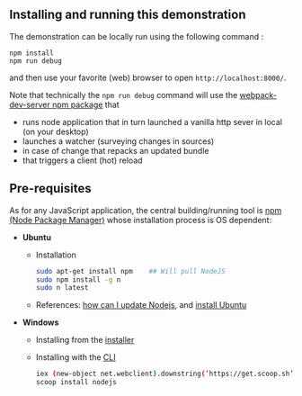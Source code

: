 ## Installing and running this demonstration

The demonstration can be locally run using the following command :

```
npm install
npm run debug      
```

and then use your favorite (web) browser to open
`http://localhost:8000/`.

Note that technically the `npm run debug` command will use the [webpack-dev-server npm package](https://github.com/webpack/webpack-dev-server) that

- runs node application that in turn launched a vanilla http sever in local (on your desktop)
- launches a watcher (surveying changes in sources)
- in case of change that repacks an updated bundle
- that triggers a client (hot) reload

## Pre-requisites

As for any JavaScript application, the central building/running tool is [npm (Node Package Manager)](<https://en.wikipedia.org/wiki/Npm_(software)>) whose installation process is OS dependent:

- **Ubuntu**

  - Installation

    ```bash
    sudo apt-get install npm    ## Will pull NodeJS
    sudo npm install -g n
    sudo n latest
    ```

  - References: [how can I update Nodejs](https://askubuntu.com/questions/426750/how-can-i-update-my-nodejs-to-the-latest-version), and [install Ubuntu](http://www.hostingadvice.com/how-to/install-nodejs-ubuntu-14-04/#ubuntu-package-manager)

- **Windows**

  - Installing from the [installer](https://nodejs.org/en/download/)
  - Installing with the [CLI](https://en.wikipedia.org/wiki/Command-line_interface)

    ```bash
    iex (new-object net.webclient).downstring(‘https://get.scoop.sh’)
    scoop install nodejs
    ```
